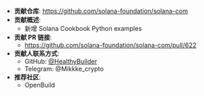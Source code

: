 - **贡献仓库**: https://github.com/solana-foundation/solana-com
- **贡献概述**:
  - 新增 Solana Cookbook Python examples
- **贡献 PR 链接**:
  - https://github.com/solana-foundation/solana-com/pull/622
- **贡献人联系方式**:
  - GitHub: [@HealthyBuilder](https://github.com/HealthyBuilder)
  - Telegram: @Mikkke_crypto
- **推荐社区**:
  - OpenBuild

